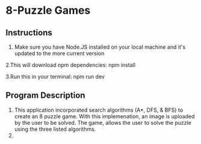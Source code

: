 # 8-Puzzle Games

## Instructions

1. Make sure you have Node.JS installed on your local machine and it's updated to the more current version

2.This will download npm dependencies: npm install

3.Run this in your terminal: npm run dev



## Program Description

1. This application incorporated search algorithms (A*, DFS, & BFS) to create an 8 puzzle game. With this implemenation, an image is uploaded by the user to be solved. The game, allows the user to solve the puzzle using the three listed algorithms.
2. 